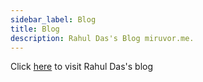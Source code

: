```yaml
---
sidebar_label: Blog
title: Blog
description: Rahul Das's Blog miruvor.me.
---
```


Click [here](https://miruvor.me/) to visit Rahul Das's blog